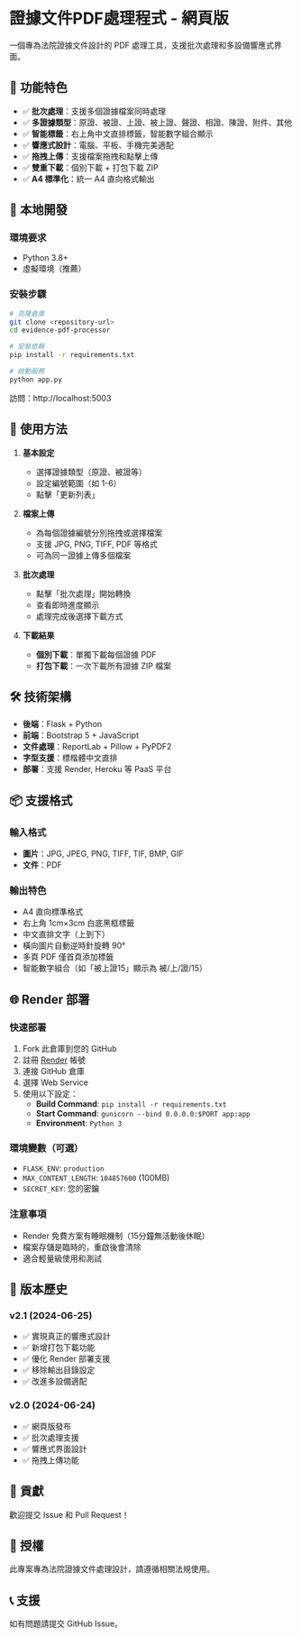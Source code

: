 # 證據文件PDF處理程式 - 網頁版

一個專為法院證據文件設計的 PDF 處理工具，支援批次處理和多設備響應式界面。

## 🌟 功能特色

- ✅ **批次處理**：支援多個證據檔案同時處理
- ✅ **多證據類型**：原證、被證、上證、被上證、聲證、相證、陳證、附件、其他
- ✅ **智能標籤**：右上角中文直排標籤，智能數字組合顯示
- ✅ **響應式設計**：電腦、平板、手機完美適配
- ✅ **拖拽上傳**：支援檔案拖拽和點擊上傳
- ✅ **雙重下載**：個別下載 + 打包下載 ZIP
- ✅ **A4 標準化**：統一 A4 直向格式輸出

## 🚀 本地開發

### 環境要求
- Python 3.8+
- 虛擬環境（推薦）

### 安裝步驟
```bash
# 克隆倉庫
git clone <repository-url>
cd evidence-pdf-processor

# 安裝依賴
pip install -r requirements.txt

# 啟動服務
python app.py
```

訪問：http://localhost:5003

## 📱 使用方法

1. **基本設定**
   - 選擇證據類型（原證、被證等）
   - 設定編號範圍（如 1-6）
   - 點擊「更新列表」

2. **檔案上傳**
   - 為每個證據編號分別拖拽或選擇檔案
   - 支援 JPG, PNG, TIFF, PDF 等格式
   - 可為同一證據上傳多個檔案

3. **批次處理**
   - 點擊「批次處理」開始轉換
   - 查看即時進度顯示
   - 處理完成後選擇下載方式

4. **下載結果**
   - **個別下載**：單獨下載每個證據 PDF
   - **打包下載**：一次下載所有證據 ZIP 檔案

## 🛠 技術架構

- **後端**：Flask + Python
- **前端**：Bootstrap 5 + JavaScript
- **文件處理**：ReportLab + Pillow + PyPDF2
- **字型支援**：標楷體中文直排
- **部署**：支援 Render, Heroku 等 PaaS 平台

## 📦 支援格式

### 輸入格式
- **圖片**：JPG, JPEG, PNG, TIFF, TIF, BMP, GIF
- **文件**：PDF

### 輸出特色
- A4 直向標準格式
- 右上角 1cm×3cm 白底黑框標籤
- 中文直排文字（上到下）
- 橫向圖片自動逆時針旋轉 90°
- 多頁 PDF 僅首頁添加標籤
- 智能數字組合（如「被上證15」顯示為 被/上/證/15）

## 🌐 Render 部署

### 快速部署
1. Fork 此倉庫到您的 GitHub
2. 註冊 [Render](https://render.com) 帳號
3. 連接 GitHub 倉庫
4. 選擇 Web Service
5. 使用以下設定：
   - **Build Command**: `pip install -r requirements.txt`
   - **Start Command**: `gunicorn --bind 0.0.0.0:$PORT app:app`
   - **Environment**: `Python 3`

### 環境變數（可選）
- `FLASK_ENV`: `production`
- `MAX_CONTENT_LENGTH`: `104857600` (100MB)
- `SECRET_KEY`: 您的密鑰

### 注意事項
- Render 免費方案有睡眠機制（15分鐘無活動後休眠）
- 檔案存儲是臨時的，重啟後會清除
- 適合輕量級使用和測試

## 📝 版本歷史

### v2.1 (2024-06-25)
- ✅ 實現真正的響應式設計
- ✅ 新增打包下載功能
- ✅ 優化 Render 部署支援
- ✅ 移除輸出目錄設定
- ✅ 改進多設備適配

### v2.0 (2024-06-24)
- ✅ 網頁版發布
- ✅ 批次處理支援
- ✅ 響應式界面設計
- ✅ 拖拽上傳功能

## 🤝 貢獻

歡迎提交 Issue 和 Pull Request！

## 📄 授權

此專案專為法院證據文件處理設計，請遵循相關法規使用。

## 📞 支援

如有問題請提交 GitHub Issue。